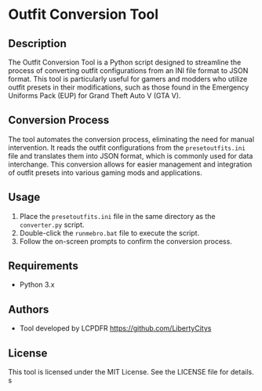 # Outfit Conversion Tool

## Description
The Outfit Conversion Tool is a Python script designed to streamline the process of converting outfit configurations from an INI file format to JSON format. This tool is particularly useful for gamers and modders who utilize outfit presets in their modifications, such as those found in the Emergency Uniforms Pack (EUP) for Grand Theft Auto V (GTA V).

## Conversion Process
The tool automates the conversion process, eliminating the need for manual intervention. It reads the outfit configurations from the `presetoutfits.ini` file and translates them into JSON format, which is commonly used for data interchange. This conversion allows for easier management and integration of outfit presets into various gaming mods and applications.

## Usage
1. Place the `presetoutfits.ini` file in the same directory as the `converter.py` script.
2. Double-click the `runmebro.bat` file to execute the script.
3. Follow the on-screen prompts to confirm the conversion process.

## Requirements
- Python 3.x

## Authors
- Tool developed by LCPDFR https://github.com/LibertyCitys

## License
This tool is licensed under the MIT License. See the LICENSE file for details.
s
